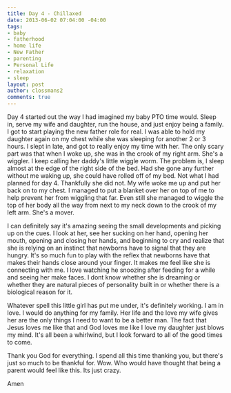 ```yaml
---
title: Day 4 - Chillaxed
date: 2013-06-02 07:04:00 -04:00
tags:
- baby
- fatherhood
- home life
- New Father
- parenting
- Personal Life
- relaxation
- sleep
layout: post
author: clossmans2
comments: true
---
```


Day 4 started out the way I had imagined my baby PTO time would.  Sleep in, serve my wife and daughter, run the house, and just enjoy being a family.  I got to start <!--more-->playing the new father role for real.  I was able to hold my daughter again on my chest while she was sleeping for another 2 or 3 hours.  I slept in late, and got to really enjoy my time with her.  The only scary part was that when I woke up, she was in the crook of my right arm.  She's a wiggler.  I keep calling her daddy's little wiggle worm.  The problem is, I sleep almost at the edge of the right side of the bed.  Had she gone any further without me waking up, she could have rolled off of my bed.  Not what I had planned for day 4.  Thankfully she did not.  My wife woke me up and put her back on to my chest.  I managed to put a blanket over her on top of me to help prevent her from wiggling that far.  Even still she managed to wiggle the top of her body all the way from next to my neck down to the crook of my left arm.  She's a mover.

I can definitely say it's amazing seeing the small developments and picking up on the cues.  I look at her, see her sucking on her hand, opening her mouth, opening and closing her hands, and beginning to cry and realize that she is relying on an instinct that newborns have to signal that they are hungry.  It's so much fun to play with the reflex that newborns have that makes their hands close around your finger.  It makes me feel like she is connecting with me.  I love watching he snoozing after feeding for a while and seeing her make faces.  I dont know whether she is dreaming or whether they are natural pieces of personality built in or whether there is a biological reason for it. 

Whatever spell this little girl has put me under, it's definitely working.  I am in love.  I would do anything for my family.  Her life and the love my wife gives her are the only things I need to want to be a better man.  The fact that Jesus loves me like that and God loves me like I love my daughter just blows my mind.  It's all been a whirlwind, but I look forward to all of the good times to come.

Thank you God for everything.  I spend all this time thanking you, but there's just so much to be thankful for.  Wow.  Who would have thought that being a parent would feel like this.  Its just crazy.

Amen
